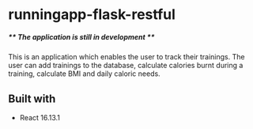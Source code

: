 # runningapp-flask-restful

##### ** **The application is still in development** **

This is an application which enables the user to track their trainings. The user can add trainings to the database, calculate calories burnt during a training, calculate BMI and daily caloric needs.

## Built with 

- React 16.13.1

